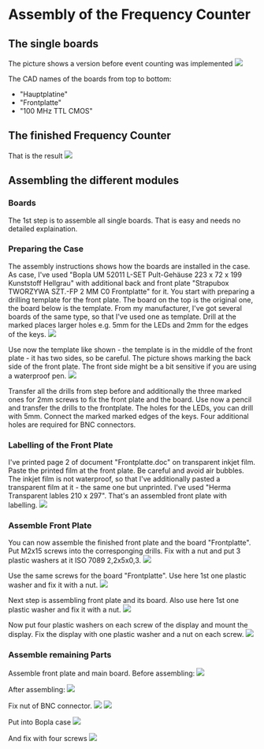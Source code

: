 # Assembly of the Frequency Counter
## The single boards
The picture shows a version before event counting was implemented
![](/Assembly/20220930_171930.jpg)

The CAD names of the boards from top to bottom:
- "Hauptplatine"
- "Frontplatte"
- "100 MHz TTL CMOS"
## The finished Frequency Counter
That is the result
![](/Assembly/20220929_191222.jpg)

## Assembling the different modules
### Boards
The 1st step is to assemble all single boards. That is easy and needs no detailed explaination.
### Preparing the Case
The assembly instructions shows how the boards are installed in the case. As case, I've used
"Bopla UM 52011 L-SET Pult-Gehäuse 223 x 72 x 199 Kunststoff Hellgrau"
with additional back and front plate "Strapubox TWORZYWA SZT.-FP 2 MM C0 Frontplatte" for it.
You start with preparing a drilling template for the front plate. The board on the top is the original one, the board below is the template. From my manufacturer, I've got several boards of the same type, so that I've used one as template. Drill at the marked places larger holes e.g. 5mm for the LEDs and 2mm for the edges of the keys.
![](/Assembly/20220930_180229.jpg)

Use now the template like shown - the template is in the middle of the front plate - it has two sides, so be careful. The picture shows marking the back side of the front plate. The front side might be a bit sensitive if you are using a waterproof pen.
![](/Assembly/20220930_183250.jpg)

Transfer all the drills from step before and additionally the three marked ones for 2mm screws to fix the front plate and the board. Use now a pencil and transfer the drills to the frontplate. The holes for the LEDs, you can drill with 5mm. Connect the marked marked edges of the keys.
Four additional holes are required for BNC connectors.
### Labelling of the Front Plate
I've printed page 2 of document "Frontplatte.doc" on transparent inkjet film. Paste the printed film at the front plate. Be careful and avoid air bubbles. The inkjet film is not waterproof, so that I've additionally pasted a transparent film at it - the same one but unprinted. I've used "Herma Transparent lables 210 x 297".
That's an assembled front plate with labelling.
![](/Assembly/20220929_182241.jpg)
### Assemble Front Plate
You can now assemble the finished front plate and the board "Frontplatte".
Put M2x15 screws into the corresponging drills. Fix with a nut and put 3 plastic washers at it ISO 7089 2,2x5x0,3.
![](/Assembly/20220929_183835.jpg)

Use the same screws for the board "Frontplatte". Use here 1st one plastic washer and fix it with a nut.
![](/Assembly/20220929_185013.jpg)

Next step is assembling front plate and its board. Also use here 1st one plastic washer and fix it with a nut.
![](/Assembly/20220929_185224.jpg)

Now put four plastic washers on each screw of the display and mount the display. Fix the display with one plastic washer and a nut on each screw.
![](/Assembly/20220929_182234.jpg)

### Assemble remaining Parts
Assemble front plate and main board.
Before assembling:
![](/Assembly/20220929_182212.jpg)

After assembling:
![](/Assembly/20220929_182123.jpg)

Fix nut of BNC connector.
![](/Assembly/20220929_182151.jpg) ![](/Assembly/20220929_182135.jpg)

Put into Bopla case 
![](/Assembly/20220929_182101.jpg)

And fix with four screws
![](/Assembly/20220929_181624.jpg)

